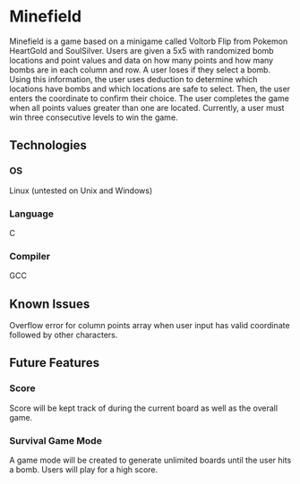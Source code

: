 # Minefield

Minefield is a game based on a minigame called Voltorb Flip from Pokemon HeartGold and SoulSilver. Users are given a 5x5 with randomized bomb locations and point values and data on how many points and how many bombs are in each column and row. A user loses if they select a bomb. Using this information, the user uses deduction to determine which locations have bombs and which locations are safe to select. Then, the user enters the coordinate to confirm their choice. The user completes the game when all points values greater than one are located. Currently, a user must win three consecutive levels to win the game. 

## Technologies
### OS
Linux (untested on Unix and Windows)
### Language
C
### Compiler
GCC

## Known Issues
Overflow error for column points array when user input has valid coordinate followed by other characters.

## Future Features
### Score
Score will be kept track of during the current board as well as the overall game.
### Survival Game Mode
A game mode will be created to generate unlimited boards until the user hits a bomb. Users will play for a high score.

